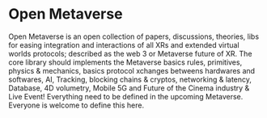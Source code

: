 # Open Metaverse
Open Metaverse is an open collection of papers, discussions, theories, libs for easing integration and interactions of all XRs and extended virtual worlds protocols; described as the web 3 or Metaverse future of XR. The core library should implements the Metaverse basics rules, primitives, physics & mechanics, basics protocol xchanges betweens hardwares and softwares, AI, Tracking, blocking chains & cryptos, networking & latency, Database, 4D volumetry, Mobile 5G and Future of the Cinema industry & Live Event! Everything need to be defined in the upcoming Metaverse. Everyone is welcome to define this here.
